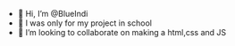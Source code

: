 - 👋 Hi, I’m @BlueIndi
- 🌱 I was only for my project in school
- 💞️ I’m looking to collaborate on making a html,css and JS

<!---
Hsjdkdk/Hsjdkdk is a ✨ special ✨ repository because its `README.md` (this file) appears on your GitHub profile.
You can click the Preview link to take a look at your changes.
--->
